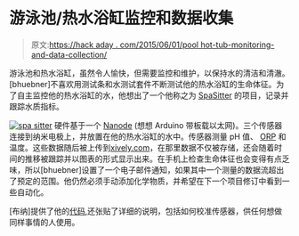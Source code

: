 # 游泳池/热水浴缸监控和数据收集

> 原文:[https://hack aday . com/2015/06/01/pool hot-tub-monitoring-and-data-collection/](https://hackaday.com/2015/06/01/poolhot-tub-monitoring-and-data-collection/)

游泳池和热水浴缸，虽然令人愉快，但需要监控和维护，以保持水的清洁和清澈。[bhuebner]不喜欢用测试条和水测试套件不断测试他的热水浴缸的生命体征。为了自主监控他的热水浴缸的水，他想出了一个他称之为 [SpaSitter](http://www.instructables.com/id/Build-Your-Own-Spa-or-Pool-Monitor/?ALLSTEPS) 的项目，记录并跟踪水质指标。

[![spa sitter ](../Images/305edc79aa66fa78c622c12c5e0b195b.png)](http://cdn.instructables.com/FH0/7HOQ/H7UR8256/FH07HOQH7UR8256.LARGE.jpg) 硬件基于一个 [Nanode](http://www.nanode.eu/what-is-nanode/) (想想 Arduino 带板载以太网)。三个传感器连接到纳米电极上，并放置在他的热水浴缸的水中。传感器测量 pH 值、 [ORP](http://www.ozoneapplications.com/info/orp.htm) 和温度。这些数据随后被上传到[xively.com](http://xively.com/)，在那里数据不仅被存储，还会随着时间的推移被跟踪并以图表的形式显示出来。在手机上检查生命体征也会变得有点乏味，所以[bhuebner]设置了一个电子邮件通知，如果其中一个测量的数据流超出了预定的范围。他仍然必须手动添加化学物质，并希望在下一个项目修订中看到一些自动化。

[布纳]提供了他的[代码](https://github.com/brianhuebner/OpenSpaMonitor2/tree/master/Nanode_SpaSitter_monitor_V_1_0),还张贴了详细的说明，包括如何校准传感器，供任何想做同样事情的人使用。